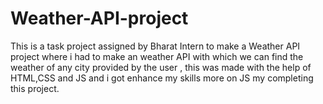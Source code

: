 # Weather-API-project
This is a task project assigned by Bharat Intern to make a Weather API project where i had to make an weather API with which we can find the weather of any city provided by the user , this was made with the help of HTML,CSS and JS and i got enhance my skills more on JS my completing this project.
